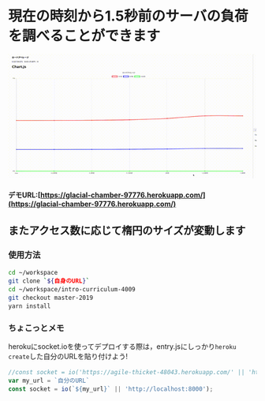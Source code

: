 # 現在の時刻から1.5秒前のサーバの負荷を調べることができます  
![demo](https://github.com/SasuraiNoHoge/intro-curriculum-4009/blob/master-2019/output.gif)  
#### デモURL:[https://glacial-chamber-97776.herokuapp.com/](https://glacial-chamber-97776.herokuapp.com/)
## またアクセス数に応じて楕円のサイズが変動します
### 使用方法
```bash
cd ~/workspace
git clone `${自身のURL}`
cd ~/workspace/intro-curriculum-4009
git checkout master-2019
yarn install
```

### ちょこっとメモ  
herokuにsocket.ioを使ってデプロイする際は，entry.jsにしっかり```heroku create```した自分のURLを貼り付けよう!
```js
//const socket = io('https://agile-thicket-48043.herokuapp.com/' || 'http://localhost:8000');
var my_url = `自分のURL`
const socket = io(`${my_url}` || 'http://localhost:8000');
```
